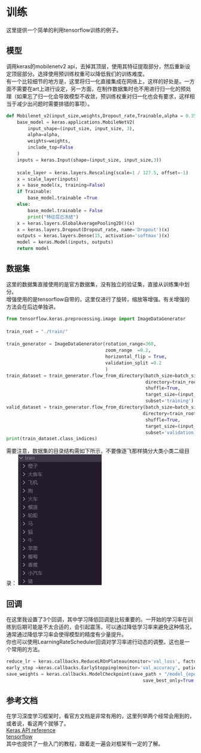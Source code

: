 # 训练
这里提供一个简单的利用tensorflow训练的例子。
## 模型
调用keras的mobilenetv2 api，去掉其顶层，使用其特征提取部分，然后重新设定顶层部分。选择使用预训练权重可以降低我们的训练难度。    
有一个比较细节的地方是，这里将归一化直接集成在网络上，这样的好处是。一方面不需要在art上进行设定，另一方面，在制作数据集时也不用进行归一化的预处理（如果忘了归一化会导致模型不收敛，预训练权重对归一化也会有要求，这样相当于减少出问题时需要排错的事项）。
```python
def Mobilenet_v2(input_size,weights,Dropout_rate,Trainable,alpha = 0.35):
    base_model = keras.applications.MobileNetV2(
        input_shape=(input_size, input_size, 3),
        alpha=alpha,
        weights=weights,
        include_top=False
    )
    inputs = keras.Input(shape=(input_size, input_size,3))

    scale_layer = keras.layers.Rescaling(scale=1 / 127.5, offset=-1)
    x = scale_layer(inputs)
    x = base_model(x, training=False)
    if Trainable:
        base_model.trainable =True
    else:
        base_model.trainable = False
        print("特征层已冻结")
    x = keras.layers.GlobalAveragePooling2D()(x)
    x = keras.layers.Dropout(Dropout_rate, name='Dropout')(x)
    outputs = keras.layers.Dense(15, activation='softmax')(x)
    model = keras.Model(inputs, outputs)
    return model
```
## 数据集
这里的数据集直接使用的是官方数据集，没有独立的验证集，直接从训练集中划分。  
增强使用的是tensorflow自带的，这里仅进行了旋转，缩放等增强。有关增强的方法会在后边单独讲。  
```python
from tensorflow.keras.preprocessing.image import ImageDataGenerator

train_root = "./train/"

train_generator = ImageDataGenerator(rotation_range=360,
                                     zoom_range  =0.2,
                                     horizontal_flip = True,
                                     validation_split =0.2
                                     )
train_dataset = train_generator.flow_from_directory(batch_size=batch_size,
                                                    directory=train_root,
                                                    shuffle=True,
                                                    target_size=(input_size,input_size),
                                                    subset='training')
valid_dataset = train_generator.flow_from_directory(batch_size=batch_size,
                                                   directory=train_root,
                                                    shuffle=True,
                                                    target_size=(input_size,input_size),
                                                    subset='validation')
print(train_dataset.class_indices)
```
需要注意，数据集的目录结构需如下所示，不要像逐飞那样搞分大类小类二级目录：
![目录](./%E7%9B%AE%E5%BD%95.png)
## 回调
在这里我设置了3个回调，其中学习降低回调是比较重要的。一开始的学习率在训练到后期可能是不太合适的，会引起震荡，可以通过降低学习率来避免这种情况，通常通过降低学习率会使得模型的精度有少量提升。   
你也可以使用LearningRateScheduler回调对学习率进行动态的调整。这也是一个常用的方法。
```python
reduce_lr = keras.callbacks.ReduceLROnPlateau(monitor='val_loss', factor=0.2,patience=10,verbose=1)
early_stop =keras.callbacks.EarlyStopping(monitor='val_accuracy', patience=10,verbose=1)
save_weights = keras.callbacks.ModelCheckpoint(save_path + "/model_{epoch:02d}_{val_accuracy:.4f}.h5",
                                                   save_best_only=True, monitor='val_accuracy')
```
## 参考文档
在学习深度学习框架时，看官方文档是非常有用的，这里列举两个经常会用到的，或者说，看这两个就够了。    
[Keras API reference](https://keras.io/api/)    
[tensorflow](https://www.tensorflow.org/versions)   
其中也提供了一些入门的教程，跟着走一遍会对框架有一定的了解。